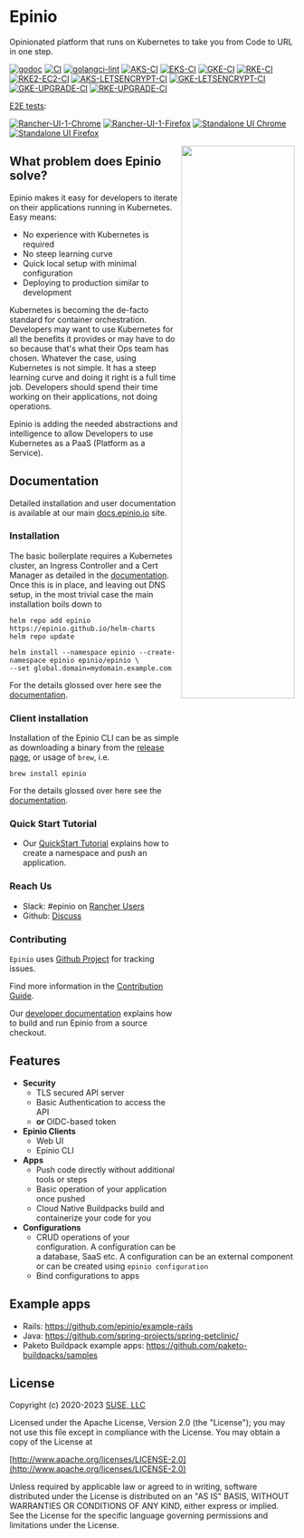 # Epinio

Opinionated platform that runs on Kubernetes to take you from Code to URL in one step.

[![godoc](https://pkg.go.dev/badge/epinio/epinio)](https://pkg.go.dev/github.com/epinio/epinio/internal/api/v1)
[![CI](https://github.com/epinio/epinio/workflows/CI/badge.svg?branch=main)](https://github.com/epinio/epinio/actions/workflows/main.yml?query=branch%3Amain)
[![golangci-lint](https://github.com/epinio/epinio/actions/workflows/golangci-lint.yml/badge.svg?branch=main)](https://github.com/epinio/epinio/actions/workflows/golangci-lint.yml?query=branch%3Amain)
[![AKS-CI](https://github.com/epinio/epinio/actions/workflows/aks.yml/badge.svg?branch=main)](https://github.com/epinio/epinio/actions/workflows/aks.yml?query=branch%3Amain)
[![EKS-CI](https://github.com/epinio/epinio/actions/workflows/eks.yml/badge.svg?branch=main)](https://github.com/epinio/epinio/actions/workflows/eks.yml?query=branch%3Amain)
[![GKE-CI](https://github.com/epinio/epinio/actions/workflows/gke.yml/badge.svg?branch=main)](https://github.com/epinio/epinio/actions/workflows/gke.yml??query=branch%3Amain)
[![RKE-CI](https://github.com/epinio/epinio/actions/workflows/rke.yml/badge.svg?branch=main)](https://github.com/epinio/epinio/actions/workflows/rke.yml?query=branch%3Amain)  
[![RKE2-EC2-CI](https://github.com/epinio/epinio/actions/workflows/rke2-lh-ec2.yml/badge.svg?branch=main)](https://github.com/epinio/epinio/actions/workflows/rke2-lh-ec2.yml?query=branch%3Amain) 
[![AKS-LETSENCRYPT-CI](https://github.com/epinio/epinio/actions/workflows/aks-letsencrypt.yml/badge.svg?branch=main)](https://github.com/epinio/epinio/actions/workflows/aks-letsencrypt.yml?query=branch%3Amain)
[![GKE-LETSENCRYPT-CI](https://github.com/epinio/epinio/actions/workflows/gke-letsencrypt.yml/badge.svg?branch=main)](https://github.com/epinio/epinio/actions/workflows/gke-letsencrypt.yml?query=branch%3Amain)
[![GKE-UPGRADE-CI](https://github.com/epinio/epinio/actions/workflows/gke-upgrade.yml/badge.svg?branch=main)](https://github.com/epinio/epinio/actions/workflows/gke-upgrade.yml??query=branch%3Amain)
[![RKE-UPGRADE-CI](https://github.com/epinio/epinio/actions/workflows/rke-upgrade.yml/badge.svg?branch=main)](https://github.com/epinio/epinio/actions/workflows/rke-upgrade.yml?query=branch%3Amain)

[E2E tests](https://github.com/epinio/epinio-end-to-end-tests):

[![Rancher-UI-1-Chrome](https://github.com/epinio/epinio-end-to-end-tests/actions/workflows/scenario_1_chrome_rancher_ui.yml/badge.svg?branch=main)](https://github.com/epinio/epinio-end-to-end-tests/actions/workflows/scenario_1_chrome_rancher_ui.yml?query=branch%3Amain)
[![Rancher-UI-1-Firefox](https://github.com/epinio/epinio-end-to-end-tests/actions/workflows/scenario_2_firefox_rancher_ui.yml/badge.svg?branch=main)](https://github.com/epinio/epinio-end-to-end-tests/actions/workflows/scenario_2_firefox_rancher_ui.yml?query=branch%3Amain)
[![Standalone UI Chrome](https://github.com/epinio/epinio-end-to-end-tests/actions/workflows/std_ui_latest_chrome.yml/badge.svg?branch=main)](https://github.com/epinio/epinio-end-to-end-tests/actions/workflows/std_ui_latest_chrome.yml?query=branch%3Amain)
[![Standalone UI Firefox](https://github.com/epinio/epinio-end-to-end-tests/actions/workflows/std_ui_latest_firefox.yml/badge.svg?branch=main)](https://github.com/epinio/epinio-end-to-end-tests/actions/workflows/std_ui_latest_firefox.yml?query=branch%3Amain)

<img src="./docs/epinio.png" align="right" width="200" height="50%">

## What problem does Epinio solve?

Epinio makes it easy for developers to iterate on their applications running in Kubernetes. Easy means:

- No experience with Kubernetes is required
- No steep learning curve
- Quick local setup with minimal configuration
- Deploying to production similar to development

Kubernetes is becoming the de-facto standard for container orchestration.
Developers may want to use Kubernetes for all the benefits it provides or may
have to do so because that's what their Ops team has chosen. Whatever the case,
using Kubernetes is not simple. It has a steep learning curve and doing it right
is a full time job. Developers should spend their time working on their applications,
not doing operations.

Epinio is adding the needed abstractions and intelligence to allow Developers
to use Kubernetes as a PaaS (Platform as a Service).

## Documentation

Detailed installation and user documentation is available at our main
[docs.epinio.io](https://docs.epinio.io/) site.

### Installation

The basic boilerplate requires a Kubernetes cluster, an Ingress Controller and a Cert Manager as
detailed in the [documentation](https://docs.epinio.io/installation/install_epinio). Once this is in
place, and leaving out DNS setup, in the most trivial case the main installation boils down to

```
helm repo add epinio https://epinio.github.io/helm-charts
helm repo update

helm install --namespace epinio --create-namespace epinio epinio/epinio \                                               --set global.domain=mydomain.example.com
```

For the details glossed over here see the
[documentation](https://docs.epinio.io/installation/install_epinio).

### Client installation

Installation of the Epinio CLI can be as simple as downloading a binary from the
[release page](https://github.com/epinio/epinio/releases), or usage of `brew`, i.e.

```
brew install epinio
```

For the details glossed over here see the
[documentation](https://docs.epinio.io/installation/install_epinio_cli).

### Quick Start Tutorial

- Our [QuickStart Tutorial](https://docs.epinio.io/tutorials/quickstart) explains how to create a
  namespace and push an application.

### Reach Us

- Slack: #epinio on [Rancher Users](https://rancher-users.slack.com/)
- Github: [Discuss](https://github.com/epinio/epinio/discussions/new)

### Contributing

`Epinio` uses [Github Project](https://github.com/epinio/epinio/projects/1) for tracking issues.

Find more information in the [Contribution Guide](./CONTRIBUTING.md).

Our [developer documentation](./docs) explains how to build and run Epinio from a source checkout.

## Features

- **Security**
  - TLS secured API server
  - Basic Authentication to access the API
  - __or__ OIDC-based token
- **Epinio Clients**
  - Web UI
  - Epinio CLI
- **Apps**
  - Push code directly without additional tools or steps
  - Basic operation of your application once pushed
  - Cloud Native Buildpacks build and containerize your code for you
- **Configurations**
  - CRUD operations of your configuration. A configuration can be a database, SaaS etc. A configuration can be an external component or can be created using `epinio configuration`
  - Bind configurations to apps

## Example apps

- Rails: https://github.com/epinio/example-rails
- Java: https://github.com/spring-projects/spring-petclinic/
- Paketo Buildpack example apps: https://github.com/paketo-buildpacks/samples

## License

Copyright (c) 2020-2023 [SUSE, LLC](http://suse.com)

Licensed under the Apache License, Version 2.0 (the "License");
you may not use this file except in compliance with the License.
You may obtain a copy of the License at

[http://www.apache.org/licenses/LICENSE-2.0](http://www.apache.org/licenses/LICENSE-2.0)

Unless required by applicable law or agreed to in writing, software
distributed under the License is distributed on an "AS IS" BASIS,
WITHOUT WARRANTIES OR CONDITIONS OF ANY KIND, either express or implied.
See the License for the specific language governing permissions and
limitations under the License.
